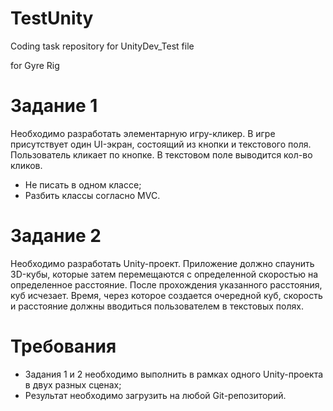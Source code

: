 # TestUnity
Coding task repository for UnityDev_Test file

for Gyre Rig

# Задание 1 
Необходимо разработать элементарную игру-кликер. В игре присутствует один UI-экран,  состоящий из кнопки и текстового поля. Пользователь кликает по кнопке. В текстовом поле  выводится кол-во кликов.  
* Не писать в одном классе;
* Разбить классы согласно MVC. 
# Задание 2 
Необходимо разработать Unity-проект. Приложение должно спаунить 3D-кубы, которые затем  перемещаются с определенной скоростью на определенное расстояние. После прохождения  указанного расстояния, куб исчезает. Время, через которое создается очередной куб, скорость  и расстояние должны вводиться пользователем в текстовых полях. 

# Требования
* Задания 1 и 2 необходимо выполнить в рамках одного Unity-проекта в двух разных  сценах;  
* Результат необходимо загрузить на любой Git-репозиторий. 
